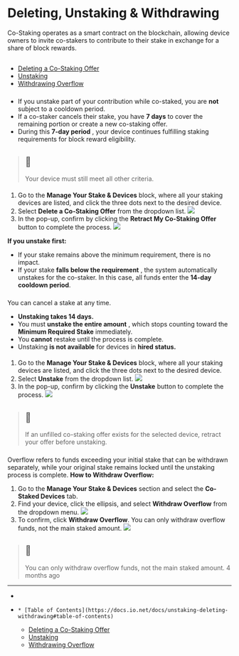 # Deleting, Unstaking & Withdrawing
Co-Staking operates as a smart contract on the blockchain, allowing device owners to invite co-stakers to contribute to their stake in exchange for a share of block rewards.
## [](https://docs.io.net/docs/unstaking-deleting-withdrawing#table-of-contents)
  * [Deleting a Co-Staking Offer](https://docs.io.net/docs/unstaking-deleting-withdrawing#deleting-a-co-staking-offer)
  * [Unstaking](https://docs.io.net/docs/unstaking-deleting-withdrawing#unstaking)
  * [Withdrawing Overflow](https://docs.io.net/docs/unstaking-deleting-withdrawing#withdrawing-overflow)


### [](https://docs.io.net/docs/unstaking-deleting-withdrawing#deleting-a-co-staking-offer)
  * If you unstake part of your contribution while co-staked, you are **not** subject to a cooldown period.
  * If a co-staker cancels their stake, you have **7 days** to cover the remaining portion or create a new co-staking offer.
  * During this **7-day period** , your device continues fulfilling staking requirements for block reward eligibility.


> ## 📘
> Your device must still meet all other criteria.
#### [](https://docs.io.net/docs/unstaking-deleting-withdrawing#steps-to-delete-a-co-staking-offer)
  1. Go to the **Manage Your Stake & Devices** block, where all your staking devices are listed, and click the three dots next to the desired device.
  2. Select **Delete a Co-Staking Offer** from the dropdown list.
![](https://files.readme.io/b89e3eee5bc8e7c4a752baa9ece8099c687a387c60f2345c75b995134f6c6f4b-Staking_2.0_Solo_13.png)
  3. In the pop-up, confirm by clicking the **Retract My Co-Staking Offer** button to complete the process.
![](https://files.readme.io/277ca47de1bb16bb745a5bd690efd3e67dc55818417a10c99d0d3016d656b5b2-Staking_2.0_Solo_14.png)


**If you unstake first:**
  * If your stake remains above the minimum requirement, there is no impact.
  * If your stake **falls below the requirement** , the system automatically unstakes for the co-staker. In this case, all funds enter the **14-day cooldown period**.


### [](https://docs.io.net/docs/unstaking-deleting-withdrawing#unstaking)
You can cancel a stake at any time.
  * **Unstaking takes 14 days.**
  * You must **unstake the entire amount** , which stops counting toward the **Minimum Required Stake** immediately.
  * You **cannot** restake until the process is complete.
  * Unstaking **is not available** for devices in **hired status.**


#### [](https://docs.io.net/docs/unstaking-deleting-withdrawing#how-to-unstake-your-device)
  1. Go to the **Manage Your Stake & Devices** block, where all your staking devices are listed, and click the three dots next to the desired device.
  2. Select **Unstake** from the dropdown list.
![](https://files.readme.io/43970e31d76b7de6545c94a165b26ba436a5b2dd96d2c0d9c4a2d36f2095829b-Staking_2.0_Solo_15.png)
  3. In the pop-up, confirm by clicking the **Unstake** button to complete the process.
![](https://files.readme.io/2dc38d8009dacbd41364fb55fa244313f1534c84ad76d6ad3804d45e8fe8ad18-Staking_2.0_Solo_16.png)
> ## 📘
> If an unfilled co-staking offer exists for the selected device, retract your offer before unstaking.


### [](https://docs.io.net/docs/unstaking-deleting-withdrawing#withdrawing-overflow)
Overflow refers to funds exceeding your initial stake that can be withdrawn separately, while your original stake remains locked until the unstaking process is complete.
**How to Withdraw Overflow:**
  1. Go to the **Manage Your Stake & Devices** section and select the **Co-Staked Devices** tab.
  2. Find your device, click the ellipsis, and select **Withdraw Overflow** from the dropdown menu.
![](https://files.readme.io/39483fc1f3e1d3d993b21448ea57cd5d5095480fff0f9050e45c0704a47262fe-Staking_2.0_Solo_17.png)
  3. To confirm, click **Withdraw Overflow**. You can only withdraw overflow funds, not the main staked amount.
![](https://files.readme.io/fd435221be8f0d19ea4a8d4a361f18131de6a42fa36c3c35779c03d7b2f0a84f-Staking_2.0_Solo_18.png)


> ## 📘
> You can only withdraw overflow funds, not the main staked amount.
4 months ago
* * *
  * [](https://docs.io.net/docs/unstaking-deleting-withdrawing)
  *     * [Table of Contents](https://docs.io.net/docs/unstaking-deleting-withdrawing#table-of-contents)
      * [Deleting a Co-Staking Offer](https://docs.io.net/docs/unstaking-deleting-withdrawing#deleting-a-co-staking-offer)
      * [Unstaking](https://docs.io.net/docs/unstaking-deleting-withdrawing#unstaking)
      * [Withdrawing Overflow](https://docs.io.net/docs/unstaking-deleting-withdrawing#withdrawing-overflow)


